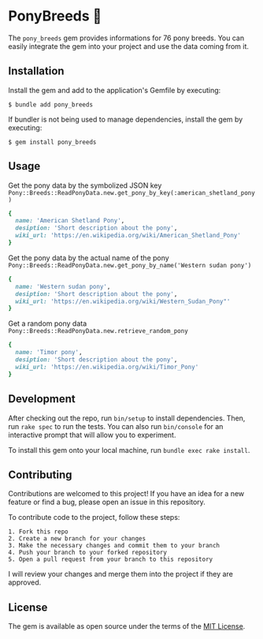 # PonyBreeds :horse:

The `pony_breeds` gem provides informations for 76 pony breeds. You can easily integrate the gem
into your project and use the data coming from it.

## Installation

Install the gem and add to the application's Gemfile by executing:

    $ bundle add pony_breeds

If bundler is not being used to manage dependencies, install the gem by executing:

    $ gem install pony_breeds

## Usage

Get the pony data by the symbolized JSON key
    `Pony::Breeds::ReadPonyData.new.get_pony_by_key(:american_shetland_pony)`

```ruby
{
  name: 'American Shetland Pony',
  desiption: 'Short description about the pony',
  wiki_url: 'https://en.wikipedia.org/wiki/American_Shetland_Pony'
}
```
    
Get the pony data by the actual name of the pony
    `Pony::Breeds::ReadPonyData.new.get_pony_by_name('Western sudan pony')`

```ruby
{
  name: 'Western sudan pony',
  desiption: 'Short description about the pony',
  wiki_url: 'https://en.wikipedia.org/wiki/Western_Sudan_Pony"'
}
```

Get a random pony data
    `Pony::Breeds::ReadPonyData.new.retrieve_random_pony`

```ruby
{
  name: 'Timor pony',
  desiption: 'Short description about the pony',
  wiki_url: 'https://en.wikipedia.org/wiki/Timor_Pony'
}
```

## Development

After checking out the repo, run `bin/setup` to install dependencies. Then, run `rake spec` to run the tests. You can also run `bin/console` for an interactive prompt that will allow you to experiment.

To install this gem onto your local machine, run `bundle exec rake install`.

## Contributing

Contributions are welcomed to this project!
If you have an idea for a new feature or find a bug, please open an issue in this repository.

To contribute code to the project, follow these steps:

    1. Fork this repo 
    2. Create a new branch for your changes
    3. Make the necessary changes and commit them to your branch
    4. Push your branch to your forked repository
    5. Open a pull request from your branch to this repository

I will review your changes and merge them into the project if they are approved.

## License

The gem is available as open source under the terms of the [MIT License](https://opensource.org/licenses/MIT).
